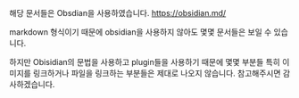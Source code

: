 해당 문서들은 Obsdian을 사용하였습니다.
https://obsidian.md/

markdown 형식이기 때문에 obsidian을 사용하지 않아도 몇몇 문서들은 보일 수 있습니다.

하지만 Obisidian의 문법을 사용하고 plugin들을 사용하기 때문에
몇몇 부분들 특히 이미지를 링크하거나 파일을 링크하는 부분들은 제대로 나오지 않습니다.
참고해주시면 감사하겠습니다.

